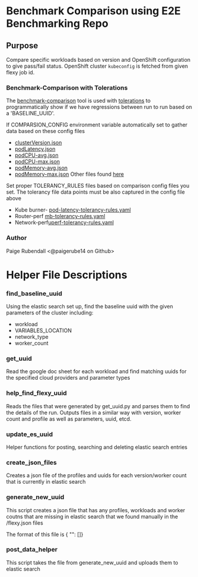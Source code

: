 # Benchmark Comparison using E2E Benchmarking Repo

## Purpose
Compare specific workloads based on version and OpenShift configuration to give pass/fail status. OpenShift cluster `kubeconfig` is fetched from given flexy job id.

### Benchmark-Comparison with Tolerations
The [benchmark-comparison](https://github.com/cloud-bulldozer/benchmark-comparison) tool is used with [tolerations](https://github.com/cloud-bulldozer/benchmark-comparison#using-tolerations) to programmatically show if we have regressions between run to run based on a 'BASELINE_UUID'. 

If COMPARSION_CONFIG environment variable automatically set to gather data based on these config files
 
 * [clusterVersion.json](https://github.com/cloud-bulldozer/e2e-benchmarking/tree/master/workloads/kube-burner/touchstone-configs/clusterVersion.json) 
 * [podLatency.json](https://github.com/cloud-bulldozer/e2e-benchmarking/tree/master/workloads/kube-burner/touchstone-configs/podLatency.json)
 * [podCPU-avg.json](https://github.com/cloud-bulldozer/e2e-benchmarking/tree/master/workloads/kube-burner/touchstone-configs/podCPU-avg.json)
 * [podCPU-max.json](https://github.com/cloud-bulldozer/e2e-benchmarking/tree/master/workloads/kube-burner/touchstone-configs/podCPU-max.json)
 * [podMemory-avg.json](https://github.com/cloud-bulldozer/e2e-benchmarking/tree/master/workloads/kube-burner/touchstone-configs/podMemory-avg.json)
 * [podMemory-max.json](https://github.com/cloud-bulldozer/e2e-benchmarking/tree/master/workloads/kube-burner/touchstone-configs/podMemory-max.json)
Other files found [here](https://github.com/cloud-bulldozer/e2e-benchmarking/tree/master/utils/touchstone-configs)


Set proper TOLERANCY_RULES files based on comparison config files you set. The tolerancy file data points must be also captured in the config file above

 * Kube burner- [pod-latency-tolerancy-rules.yaml](https://github.com/paigerube14/e2e-benchmarking/blob/tolerancy_kubeburner/workloads/kube-burner/pod-latency-tolerancy-rules.yaml) 
 * Router-perf [mb-tolerancy-rules.yaml](https://github.com/cloud-bulldozer/e2e-benchmarking/blob/master/workloads/router-perf-v2/mb-tolerancy-rules.yaml)
 * Network-perf[uperf-tolerancy-rules.yaml](https://github.com/cloud-bulldozer/e2e-benchmarking/blob/master/workloads/network-perf/uperf-tolerancy-rules.yaml)

### Author
Paige Rubendall <@paigerube14 on Github>


# Helper File Descriptions 

### find_baseline_uuid
Using the elastic search set up, find the baseline uuid with the given parameters of the cluster including: 

* workload
* VARIABLES_LOCATION
* network_type
* worker_count

### get_uuid 
Read the google doc sheet for each workload and find matching uuids for the specified cloud providers and parameter types

### help_find_flexy_uuid
Reads the files that were generated by get_uuid.py and parses them to find the details of the run. Outputs files in a similar way with version, worker count and profile as well as parameters, uuid, etcd. 

### update_es_uuid
Helper functions for posting, searching and deleting elastic search entries

### create_json_files 
Creates a json file of the profiles and uuids for each version/worker count that is currently in elastic search

### generate_new_uuid 
This script creates a json file that has any profiles, workloads and worker coutns that are missing in elastic search that we found manually in the <workload>/<cloud>flexy.json files 

The format of this file is 
{ "<workload>": [<list of new jsons to upload to elastic>]}

### post_data_helper
This script takes the file from generate_new_uuid and uploads them to elastic search 